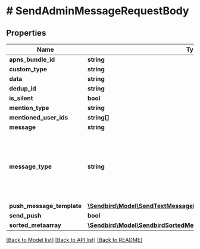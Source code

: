 # # SendAdminMessageRequestBody

## Properties

Name | Type | Description | Notes
------------ | ------------- | ------------- | -------------
**apns_bundle_id** | **string** |  | [optional]
**custom_type** | **string** |  | [optional]
**data** | **string** |  | [optional]
**dedup_id** | **string** |  | [optional]
**is_silent** | **bool** |  | [optional]
**mention_type** | **string** |  | [optional]
**mentioned_user_ids** | **string[]** |  | [optional]
**message** | **string** |  |
**message_type** | **string** | Specifies the type of the message. The value of ADMM represents an admin message. |
**push_message_template** | [**\Sendbird\Model\SendTextMessageRequestBodyPushMessageTemplate**](SendTextMessageRequestBodyPushMessageTemplate.md) |  | [optional]
**send_push** | **bool** |  | [optional]
**sorted_metaarray** | [**\Sendbird\Model\SendbirdSortedMetaarrayInner[]**](SendbirdSortedMetaarrayInner.md) |  | [optional]

[[Back to Model list]](../../README.md#models) [[Back to API list]](../../README.md#endpoints) [[Back to README]](../../README.md)
